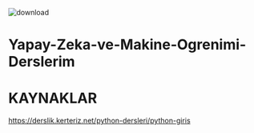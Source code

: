 
![download](https://github.com/ozgurgungoro/Yapay-Zeka-ve-Makine-Ogrenimi-Derslerim/assets/171092519/b876a38b-6d96-4afc-bf17-4f52b6947ef7)



# Yapay-Zeka-ve-Makine-Ogrenimi-Derslerim

<h1>KAYNAKLAR</h1>


https://derslik.kerteriz.net/python-dersleri/python-giris
